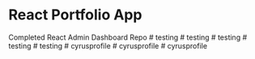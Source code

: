 # React Portfolio App

Completed React Admin Dashboard Repo
#   t e s t i n g  
 #   t e s t i n g  
 #   t e s t i n g  
 #   t e s t i n g  
 #   t e s t i n g  
 #   c y r u s p r o f i l e  
 #   c y r u s p r o f i l e  
 # cyrusprofile
